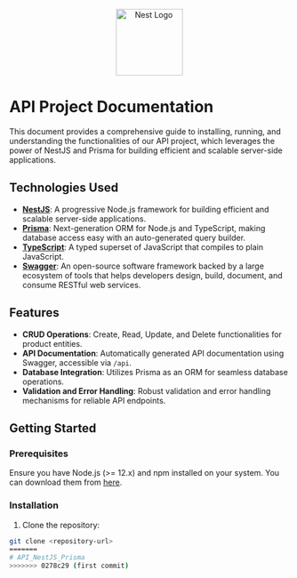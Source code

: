 <p align="center">
  <a href="http://nestjs.com/" target="blank"><img src="https://nestjs.com/img/logo-small.svg" width="120" alt="Nest Logo" /></a>
</p>

[circleci-image]: https://img.shields.io/circleci/build/github/nestjs/nest/master?token=abc123def456
[circleci-url]: https://circleci.com/gh/nestjs/nest

# API Project Documentation

This document provides a comprehensive guide to installing, running, and understanding the functionalities of our API project, which leverages the power of NestJS and Prisma for building efficient and scalable server-side applications.

## Technologies Used

- **[NestJS](https://nestjs.com/)**: A progressive Node.js framework for building efficient and scalable server-side applications.
- **[Prisma](https://www.prisma.io/)**: Next-generation ORM for Node.js and TypeScript, making database access easy with an auto-generated query builder.
- **[TypeScript](https://www.typescriptlang.org/)**: A typed superset of JavaScript that compiles to plain JavaScript.
- **[Swagger](https://swagger.io/)**: An open-source software framework backed by a large ecosystem of tools that helps developers design, build, document, and consume RESTful web services.

## Features

- **CRUD Operations**: Create, Read, Update, and Delete functionalities for product entities.
- **API Documentation**: Automatically generated API documentation using Swagger, accessible via `/api`.
- **Database Integration**: Utilizes Prisma as an ORM for seamless database operations.
- **Validation and Error Handling**: Robust validation and error handling mechanisms for reliable API endpoints.

## Getting Started

### Prerequisites

Ensure you have Node.js (>= 12.x) and npm installed on your system. You can download them from [here](https://nodejs.org/).

### Installation

1. Clone the repository:

```bash
git clone <repository-url>
=======
# API_NestJS_Prisma
>>>>>>> 0278c29 (first commit)
